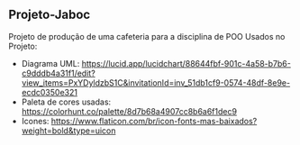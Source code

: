 ## Projeto-Jaboc
Projeto de produção de uma cafeteria para a disciplina de POO
Usados no Projeto:
- Diagrama UML: https://lucid.app/lucidchart/88644fbf-901c-4a58-b7b6-c9dddb4a31f1/edit?view_items=PxYDyldzbS1C&invitationId=inv_51db1cf9-0574-48df-8e9e-ecdc0350e321
- Paleta de cores usadas: https://colorhunt.co/palette/8d7b68a4907cc8b6a6f1dec9
- Icones: https://www.flaticon.com/br/icon-fonts-mas-baixados?weight=bold&type=uicon
